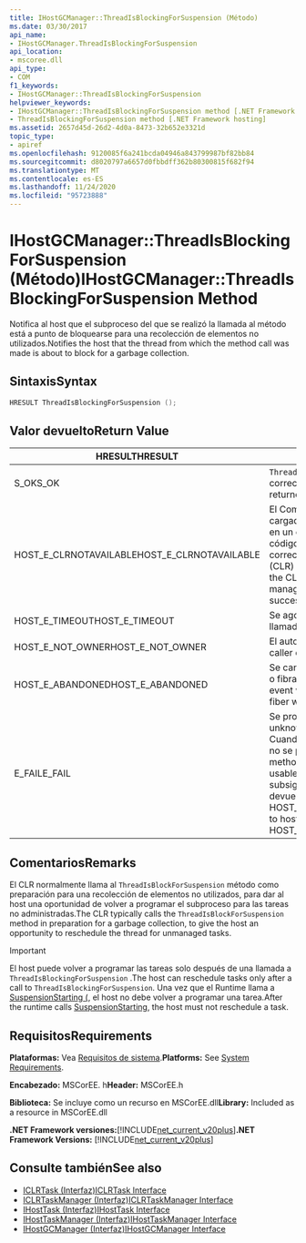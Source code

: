 ```yaml
---
title: IHostGCManager::ThreadIsBlockingForSuspension (Método)
ms.date: 03/30/2017
api_name:
- IHostGCManager.ThreadIsBlockingForSuspension
api_location:
- mscoree.dll
api_type:
- COM
f1_keywords:
- IHostGCManager::ThreadIsBlockingForSuspension
helpviewer_keywords:
- IHostGCManager::ThreadIsBlockingForSuspension method [.NET Framework hosting]
- ThreadIsBlockingForSuspension method [.NET Framework hosting]
ms.assetid: 2657d45d-26d2-4d0a-8473-32b652e3321d
topic_type:
- apiref
ms.openlocfilehash: 9120085f6a241bcda04946a843799987bf82bb84
ms.sourcegitcommit: d8020797a6657d0fbbdff362b80300815f682f94
ms.translationtype: MT
ms.contentlocale: es-ES
ms.lasthandoff: 11/24/2020
ms.locfileid: "95723888"
---
```

# <a name="ihostgcmanagerthreadisblockingforsuspension-method"></a><span data-ttu-id="35ef2-102">IHostGCManager::ThreadIsBlockingForSuspension (Método)</span><span class="sxs-lookup"><span data-stu-id="35ef2-102">IHostGCManager::ThreadIsBlockingForSuspension Method</span></span>

<span data-ttu-id="35ef2-103">Notifica al host que el subproceso del que se realizó la llamada al método está a punto de bloquearse para una recolección de elementos no utilizados.</span><span class="sxs-lookup"><span data-stu-id="35ef2-103">Notifies the host that the thread from which the method call was made is about to block for a garbage collection.</span></span>  
  
## <a name="syntax"></a><span data-ttu-id="35ef2-104">Sintaxis</span><span class="sxs-lookup"><span data-stu-id="35ef2-104">Syntax</span></span>  
  
```cpp  
HRESULT ThreadIsBlockingForSuspension ();  
```  
  
## <a name="return-value"></a><span data-ttu-id="35ef2-105">Valor devuelto</span><span class="sxs-lookup"><span data-stu-id="35ef2-105">Return Value</span></span>  
  
|<span data-ttu-id="35ef2-106">HRESULT</span><span class="sxs-lookup"><span data-stu-id="35ef2-106">HRESULT</span></span>|<span data-ttu-id="35ef2-107">Descripción</span><span class="sxs-lookup"><span data-stu-id="35ef2-107">Description</span></span>|  
|-------------|-----------------|  
|<span data-ttu-id="35ef2-108">S_OK</span><span class="sxs-lookup"><span data-stu-id="35ef2-108">S_OK</span></span>|<span data-ttu-id="35ef2-109">`ThreadIsBlockingForSuspension` se devolvió correctamente.</span><span class="sxs-lookup"><span data-stu-id="35ef2-109">`ThreadIsBlockingForSuspension` returned successfully.</span></span>|  
|<span data-ttu-id="35ef2-110">HOST_E_CLRNOTAVAILABLE</span><span class="sxs-lookup"><span data-stu-id="35ef2-110">HOST_E_CLRNOTAVAILABLE</span></span>|<span data-ttu-id="35ef2-111">El Common Language Runtime (CLR) no se ha cargado en un proceso o el CLR se encuentra en un estado en el que no puede ejecutar código administrado ni procesar la llamada correctamente.</span><span class="sxs-lookup"><span data-stu-id="35ef2-111">The common language runtime (CLR) has not been loaded into a process, or the CLR is in a state in which it cannot run managed code or process the call successfully.</span></span>|  
|<span data-ttu-id="35ef2-112">HOST_E_TIMEOUT</span><span class="sxs-lookup"><span data-stu-id="35ef2-112">HOST_E_TIMEOUT</span></span>|<span data-ttu-id="35ef2-113">Se agotó el tiempo de espera de la llamada.</span><span class="sxs-lookup"><span data-stu-id="35ef2-113">The call timed out.</span></span>|  
|<span data-ttu-id="35ef2-114">HOST_E_NOT_OWNER</span><span class="sxs-lookup"><span data-stu-id="35ef2-114">HOST_E_NOT_OWNER</span></span>|<span data-ttu-id="35ef2-115">El autor de la llamada no posee el bloqueo.</span><span class="sxs-lookup"><span data-stu-id="35ef2-115">The caller does not own the lock.</span></span>|  
|<span data-ttu-id="35ef2-116">HOST_E_ABANDONED</span><span class="sxs-lookup"><span data-stu-id="35ef2-116">HOST_E_ABANDONED</span></span>|<span data-ttu-id="35ef2-117">Se canceló un evento mientras un subproceso o fibra bloqueados estaba esperando en él.</span><span class="sxs-lookup"><span data-stu-id="35ef2-117">An event was canceled while a blocked thread or fiber was waiting on it.</span></span>|  
|<span data-ttu-id="35ef2-118">E_FAIL</span><span class="sxs-lookup"><span data-stu-id="35ef2-118">E_FAIL</span></span>|<span data-ttu-id="35ef2-119">Se produjo un error grave desconocido.</span><span class="sxs-lookup"><span data-stu-id="35ef2-119">An unknown catastrophic failure occurred.</span></span> <span data-ttu-id="35ef2-120">Cuando un método devuelve E_FAIL, CLR ya no se puede usar en el proceso.</span><span class="sxs-lookup"><span data-stu-id="35ef2-120">When a method returns E_FAIL, the CLR is no longer usable within the process.</span></span> <span data-ttu-id="35ef2-121">Las llamadas subsiguientes a métodos de hospedaje devuelven HOST_E_CLRNOTAVAILABLE.</span><span class="sxs-lookup"><span data-stu-id="35ef2-121">Subsequent calls to hosting methods return HOST_E_CLRNOTAVAILABLE.</span></span>|  
  
## <a name="remarks"></a><span data-ttu-id="35ef2-122">Comentarios</span><span class="sxs-lookup"><span data-stu-id="35ef2-122">Remarks</span></span>  

 <span data-ttu-id="35ef2-123">El CLR normalmente llama al `ThreadIsBlockForSuspension` método como preparación para una recolección de elementos no utilizados, para dar al host una oportunidad de volver a programar el subproceso para las tareas no administradas.</span><span class="sxs-lookup"><span data-stu-id="35ef2-123">The CLR typically calls the `ThreadIsBlockForSuspension` method in preparation for a garbage collection, to give the host an opportunity to reschedule the thread for unmanaged tasks.</span></span>  
  
> [!IMPORTANT]
> <span data-ttu-id="35ef2-124">El host puede volver a programar las tareas solo después de una llamada a `ThreadIsBlockingForSuspension` .</span><span class="sxs-lookup"><span data-stu-id="35ef2-124">The host can reschedule tasks only after a call to `ThreadIsBlockingForSuspension`.</span></span> <span data-ttu-id="35ef2-125">Una vez que el Runtime llama a [SuspensionStarting (](ihostgcmanager-suspensionstarting-method.md), el host no debe volver a programar una tarea.</span><span class="sxs-lookup"><span data-stu-id="35ef2-125">After the runtime calls [SuspensionStarting](ihostgcmanager-suspensionstarting-method.md), the host must not reschedule a task.</span></span>  
  
## <a name="requirements"></a><span data-ttu-id="35ef2-126">Requisitos</span><span class="sxs-lookup"><span data-stu-id="35ef2-126">Requirements</span></span>  

 <span data-ttu-id="35ef2-127">**Plataformas:** Vea [Requisitos de sistema](../../get-started/system-requirements.md).</span><span class="sxs-lookup"><span data-stu-id="35ef2-127">**Platforms:** See [System Requirements](../../get-started/system-requirements.md).</span></span>  
  
 <span data-ttu-id="35ef2-128">**Encabezado:** MSCorEE. h</span><span class="sxs-lookup"><span data-stu-id="35ef2-128">**Header:** MSCorEE.h</span></span>  
  
 <span data-ttu-id="35ef2-129">**Biblioteca:** Se incluye como un recurso en MSCorEE.dll</span><span class="sxs-lookup"><span data-stu-id="35ef2-129">**Library:** Included as a resource in MSCorEE.dll</span></span>  
  
 <span data-ttu-id="35ef2-130">**.NET Framework versiones:**[!INCLUDE[net_current_v20plus](../../../../includes/net-current-v20plus-md.md)]</span><span class="sxs-lookup"><span data-stu-id="35ef2-130">**.NET Framework Versions:** [!INCLUDE[net_current_v20plus](../../../../includes/net-current-v20plus-md.md)]</span></span>  
  
## <a name="see-also"></a><span data-ttu-id="35ef2-131">Consulte también</span><span class="sxs-lookup"><span data-stu-id="35ef2-131">See also</span></span>

- [<span data-ttu-id="35ef2-132">ICLRTask (Interfaz)</span><span class="sxs-lookup"><span data-stu-id="35ef2-132">ICLRTask Interface</span></span>](iclrtask-interface.md)
- [<span data-ttu-id="35ef2-133">ICLRTaskManager (Interfaz)</span><span class="sxs-lookup"><span data-stu-id="35ef2-133">ICLRTaskManager Interface</span></span>](iclrtaskmanager-interface.md)
- [<span data-ttu-id="35ef2-134">IHostTask (Interfaz)</span><span class="sxs-lookup"><span data-stu-id="35ef2-134">IHostTask Interface</span></span>](ihosttask-interface.md)
- [<span data-ttu-id="35ef2-135">IHostTaskManager (Interfaz)</span><span class="sxs-lookup"><span data-stu-id="35ef2-135">IHostTaskManager Interface</span></span>](ihosttaskmanager-interface.md)
- [<span data-ttu-id="35ef2-136">IHostGCManager (Interfaz)</span><span class="sxs-lookup"><span data-stu-id="35ef2-136">IHostGCManager Interface</span></span>](ihostgcmanager-interface.md)
